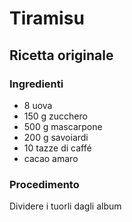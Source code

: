 # Tiramisu

## Ricetta originale

### Ingredienti

 - 8 uova
 - 150 g zucchero
 - 500 g mascarpone
 - 200 g savoiardi
 - 10 tazze di caffé
 - cacao amaro

### Procedimento

Dividere i tuorli dagli album 
